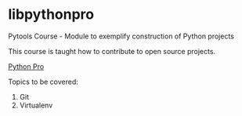 # libpythonpro
Pytools Course - Module to exemplify construction of Python projects

This course is taught how to contribute to open source projects.

[Python Pro](https://python.pro.br)

Topics to be covered:
1. Git
2. Virtualenv
